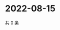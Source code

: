 # 2022-08-15

共 0 条

<!-- BEGIN WEIBO -->
<!-- 最后更新时间 Mon Aug 15 2022 14:07:09 GMT+0800 (China Standard Time) -->

<!-- END WEIBO -->

